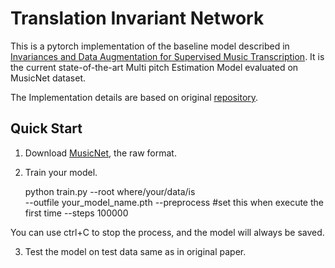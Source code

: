 # Translation Invariant Network

This is a pytorch implementation of the baseline model described in 
[Invariances and Data Augmentation for Supervised Music Transcription](https://arxiv.org/pdf/1711.04845.pdf).
It is the current state-of-the-art Multi pitch Estimation Model evaluated on MusicNet dataset. 

The Implementation details are based on original [repository](https://github.com/jthickstun/thickstun2018invariances).

## Quick Start

1. Download [MusicNet](https://homes.cs.washington.edu/~thickstn/musicnet.html), the raw format.
2. Train your model.


    python train.py --root where/your/data/is \
                --outfile your_model_name.pth
                --preprocess #set this when execute the first time
                --steps 100000

You can use ctrl+C to stop the process, and the model will always be saved.

3. Test the model on test data same as in original paper.